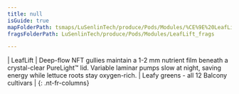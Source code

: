 ```yaml
---
title: null
isGuide: true
mapFolderPath: tsmaps/LuSenlinTech/produce/Pods/Modules/%CE%9E%20LeafLift
fragsFolderPath: LuSenlinTech/produce/Pods/Modules/LeafLift_frags

---
```



<!-- tsGuideRenderComment {"guide":{"id":"yAZQoZ1n4","path":"LuSenlinTech/produce/Pods/Modules","fragmentFolderPath":"LuSenlinTech/produce/Pods/Modules/LeafLift_frags"},"fragment":{"id":"yAZQoZ1n4","topLevelMapKey":"wTFT3M01sz","mapKeyChain":"wTFT3M01sz","guideID":"yAZQoZ27k","guidePath":"c:/GitHub/MuddySpud/MuddySpud.github.io/tsmaps/LuSenlinTech/produce/Pods/Modules/LeafLift.tspod","chartKey":"wTFT3M01sz","isLeaf":false,"options":[{"id":"yAZQod12i","option":"LeafLift details","order":1,"isAncillary":true}]}} -->

| LeafLift | Deep-flow NFT gullies maintain a 1-2 mm nutrient film beneath a crystal-clear PureLight™ lid. Variable laminar pumps slow at night, saving energy while lettuce roots stay oxygen-rich. | Leafy greens - all 12 Balcony cultivars |
{: .nt-fr-columns}


